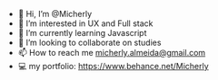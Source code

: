- 👋 Hi, I’m @Micherly
- 👀 I’m interested in UX and Full stack
- 🌱 I’m currently learning Javascript
- 💞️ I’m looking to collaborate on studies
- 📫 How to reach me micherly.almeida@gmail.com
- 💻  my portfolio: https://www.behance.net/Micherly

<!---
Micherly/Micherly is a ✨ special ✨ repository because its `README.md` (this file) appears on your GitHub profile.
You can click the Preview link to take a look at your changes.
--->
